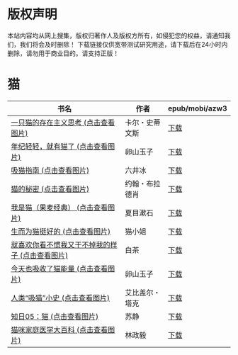 # 版权声明

本站内容均从网上搜集，版权归著作人及版权方所有，如侵犯您的权益，请通知我们，我们将会及时删除！ 下载链接仅供宽带测试研究用途，请下载后在24小时内删除，请勿用于商业目的。请支持正版！

# 猫

| 书名 | 作者 | epub/mobi/azw3 |
| --- | --- | --- |
| [一只猫的存在主义思考 (点击查看图片)](https://www.dushupai.com/attachment/2024/06/12/d1d3b4c6e72808ff.jpg) | 卡尔・史蒂文斯 | [下载](https://url89.ctfile.com/f/31084289-1375499605-2ef3e0?p=8866) |
| [年纪轻轻，就有猫了 (点击查看图片)](https://www.dushupai.com/attachment/2024/06/10/7b411071c3d40066.jpg) | 卵山玉子 | [下载](https://url89.ctfile.com/f/31084289-1357000237-49e09f?p=8866) |
| [吸猫指南 (点击查看图片)](https://www.dushupai.com/attachment/2024/06/07/a8d973405682e905.jpg) | 六井冰 | [下载](https://url89.ctfile.com/f/31084289-1357040377-276a7e?p=8866) |
| [猫的秘密 (点击查看图片)](https://www.dushupai.com/attachment/2024/06/07/47503c20c0ff2e48.jpg) | 约翰・布拉德肖 | [下载](https://url89.ctfile.com/f/31084289-1357040104-568c5d?p=8866) |
| [我是猫（果麦经典） (点击查看图片)](https://www.dushupai.com/attachment/2024/06/07/76fb1a1e5db154f8.jpg) | 夏目漱石 | [下载](https://url89.ctfile.com/f/31084289-1357035736-5f5e5a?p=8866) |
| [生而为猫挺好的 (点击查看图片)](https://www.dushupai.com/attachment/2024/06/06/86df3ee0ccefb63b.jpg) | 猫小姐 | [下载](https://url89.ctfile.com/f/31084289-1357032892-97c9fb?p=8866) |
| [就喜欢你看不惯我又干不掉我的样子 (点击查看图片)](https://www.dushupai.com/attachment/2024/06/06/e57e4a226548aa0c.jpg) | 白茶 | [下载](https://url89.ctfile.com/f/31084289-1357032433-641b88?p=8866) |
| [今天也吸收了猫能量 (点击查看图片)](https://www.dushupai.com/attachment/2024/06/06/e79780d4ba781f29.jpg) | 卵山玉子 | [下载](https://url89.ctfile.com/f/31084289-1357032508-c0c419?p=8866) |
| [人类“吸猫”小史 (点击查看图片)](https://www.dushupai.com/attachment/2024/06/05/3288a12b3aaea9ed.jpg) | 艾比盖尔・塔克 | [下载](https://url89.ctfile.com/f/31084289-1357027183-6dbd40?p=8866) |
| [知日05：猫 (点击查看图片)](https://www.dushupai.com/attachment/2024/06/05/d30374508abbaa35.jpg) | 苏静 | [下载](https://url89.ctfile.com/f/31084289-1357025503-b1233d?p=8866) |
| [猫咪家庭医学大百科 (点击查看图片)](https://www.dushupai.com/attachment/2024/06/05/30d4e237a5234c81.jpg) | 林政毅 | [下载](https://url89.ctfile.com/f/31084289-1357025086-d9896b?p=8866) |
